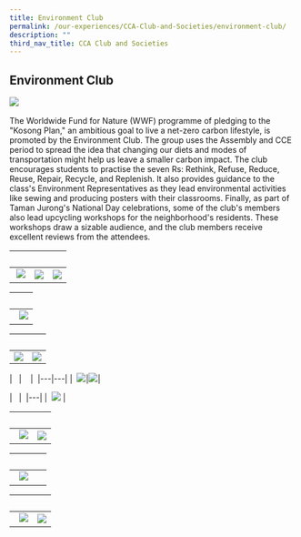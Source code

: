 ```yaml
---
title: Environment Club
permalink: /our-experiences/CCA-Club-and-Societies/environment-club/
description: ""
third_nav_title: CCA Club and Societies
---
```

## Environment Club 


![](/images/JSSEC1.jpg) 


 The Worldwide Fund for Nature (WWF) programme of pledging to the "Kosong Plan," an ambitious goal to live a net-zero carbon lifestyle, is promoted by the Environment Club. The group uses the Assembly and CCE period to spread the idea that changing our diets and modes of transportation might help us leave a smaller carbon impact. The club encourages students to practise the seven Rs: Rethink, Refuse, Reduce, Reuse, Repair, Recycle, and Replenish. It also provides guidance to the class's Environment Representatives as they lead environmental activities like sewing and producing posters with their classrooms. Finally, as part of Taman Jurong's National Day celebrations, some of the club's members also lead upcycling workshops for the neighborhood's residents. These workshops draw a sizable audience, and the club members receive excellent reviews from the attendees.


|   |   |   |
|---|---|---|  
| ![](/images/JSE1.jpeg)|![](/images/JSE2.jpeg)|![](/images/JSE3.jpeg) |


|   |
|---| 
|  ![](/images/JSE4.jpeg) | 


|   |   |  
|---|---|  
|![](/images/JSE5.jpeg)| ![](/images/JSE6.jpeg) |


|   |    | 
|---|---| 
|  ![](/images/JSE7.jpeg)|![](/images/JSE8.jpeg)|


|   |  
|---|
|  ![](/images/JSE9.jpeg) |



|   |   |  
|---|---|  
|  ![](/images/JSE10.jpeg) |![](/images/JSE11.jpeg) |



|   |   |  
|---|---|  
|  ![](/images/JSE13.jpeg) |


|   |   |  
|---|---|  
|  ![](/images/JSE14.jpeg) |![](/images/JSE15.jpeg)|

